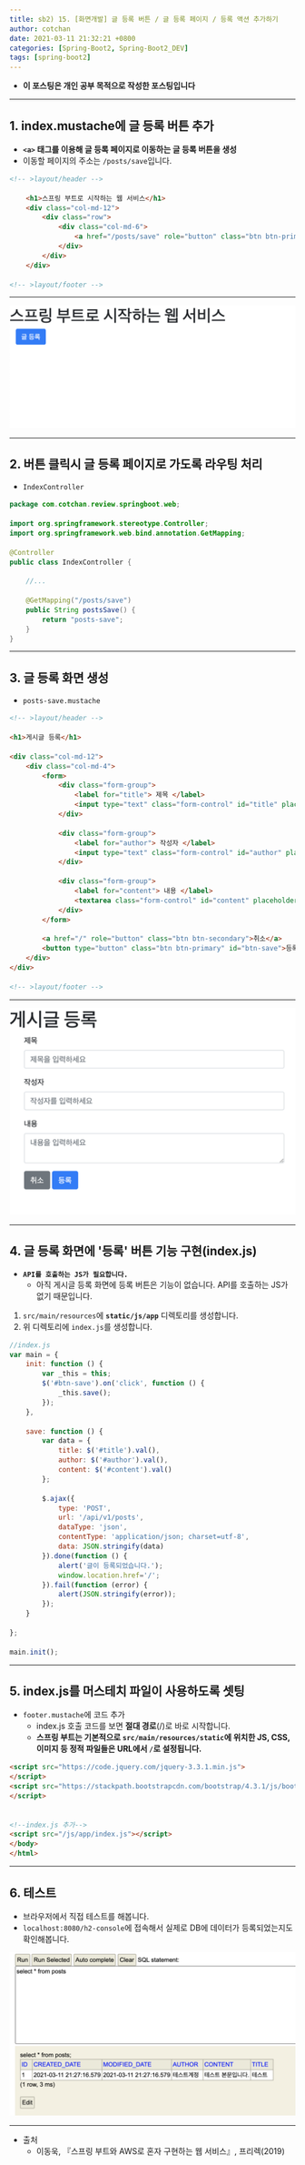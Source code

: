 ```yaml
---
title: sb2) 15. [화면개발] 글 등록 버튼 / 글 등록 페이지 / 등록 액션 추가하기
author: cotchan 
date: 2021-03-11 21:32:21 +0800 
categories: [Spring-Boot2, Spring-Boot2_DEV]
tags: [spring-boot2] 
---
```


+ **이 포스팅은 개인 공부 목적으로 작성한 포스팅입니다**

---

## 1. index.mustache에 글 등록 버튼 추가

+ **`<a>` 태그를 이용해 글 등록 페이지로 이동하는 글 등록 버튼을 생성**
+ 이동할 페이지의 주소는 `/posts/save`입니다.

```html
<!-- >layout/header -->

    <h1>스프링 부트로 시작하는 웹 서비스</h1>
    <div class="col-md-12">
        <div class="row">
            <div class="col-md-6">
                <a href="/posts/save" role="button" class="btn btn-primary">글 등록</a>
            </div>
        </div>
    </div>

<!-- >layout/footer -->
```

---

![Desktop View](/assets/img/post/spring-boot2/2021-03-11-add-button.png)

---

## 2. 버튼 클릭시 글 등록 페이지로 가도록 라우팅 처리

+ `IndexController`

```java
package com.cotchan.review.springboot.web;

import org.springframework.stereotype.Controller;
import org.springframework.web.bind.annotation.GetMapping;

@Controller
public class IndexController {

    //...

    @GetMapping("/posts/save")
    public String postsSave() {
        return "posts-save";
    }
}
```

---

## 3. 글 등록 화면 생성

+ `posts-save.mustache`

```html
<!-- >layout/header -->

<h1>게시글 등록</h1>

<div class="col-md-12">
    <div class="col-md-4">
        <form>
            <div class="form-group">
                <label for="title"> 제목 </label>
                <input type="text" class="form-control" id="title" placeholder="제목을 입력하세요">
            </div>

            <div class="form-group">
                <label for="author"> 작성자 </label>
                <input type="text" class="form-control" id="author" placeholder="작성자를 입력하세요">
            </div>

            <div class="form-group">
                <label for="content"> 내용 </label>
                <textarea class="form-control" id="content" placeholder="내용을 입력하세요"></textarea>
            </div>
        </form>

        <a href="/" role="button" class="btn btn-secondary">취소</a>
        <button type="button" class="btn btn-primary" id="btn-save">등록</button>
    </div>
</div>

<!-- >layout/footer -->
```

---

![Desktop View](/assets/img/post/spring-boot2/2021-03-11-posts-save-page.png)

---

## 4. 글 등록 화면에 '등록' 버튼 기능 구현(index.js)

+ **`API를 호출하는 JS가 필요합니다.`**
  + 아직 게시글 등록 화면에 등록 버튼은 기능이 없습니다. API를 호출하는 JS가 없기 때문입니다.

1. `src/main/resources`에 **`static/js/app`** 디렉토리를 생성합니다.
2. 위 디렉토리에 `index.js`를 생성합니다.

```javascript
//index.js
var main = {
    init: function () {
        var _this = this;
        $('#btn-save').on('click', function () {
            _this.save();
        });
    },

    save: function () {
        var data = {
            title: $('#title').val(),
            author: $('#author').val(),
            content: $('#content').val()
        };

        $.ajax({
            type: 'POST',
            url: '/api/v1/posts',
            dataType: 'json',
            contentType: 'application/json; charset=utf-8',
            data: JSON.stringify(data)
        }).done(function () {
            alert('글이 등록되었습니다.');
            window.location.href='/';
        }).fail(function (error) {
            alert(JSON.stringify(error));
        });
    }

};

main.init();
```

---

## 5. index.js를 머스테치 파일이 사용하도록 셋팅

+ `footer.mustache`에 코드 추가
  + index.js 호출 코드를 보면 **절대 경로**(/)로 바로 시작합니다.
  + **스프링 부트는 기본적으로 `src/main/resources/static`에 위치한 JS, CSS, 이미지 등 정적 파일들은 URL에서 `/`로 설정됩니다.**

```html
<script src="https://code.jquery.com/jquery-3.3.1.min.js">
</script>
<script src="https://stackpath.bootstrapcdn.com/bootstrap/4.3.1/js/bootstrap.min.js">
</script>


<!--index.js 추가-->
<script src="/js/app/index.js"></script>
</body>
</html>
```

---

## 6. 테스트

+ 브라우저에서 직접 테스트를 해봅니다.
+ `localhost:8080/h2-console`에 접속해서 실제로 DB에 데이터가 등록되었는지도 확인해봅니다.

![Desktop View](/assets/img/post/spring-boot2/2021-03-11-db-result.png)


---

+ 출처
  + 이동욱, 『스프링 부트와 AWS로 혼자 구현하는 웹 서비스』, 프리렉(2019) 
